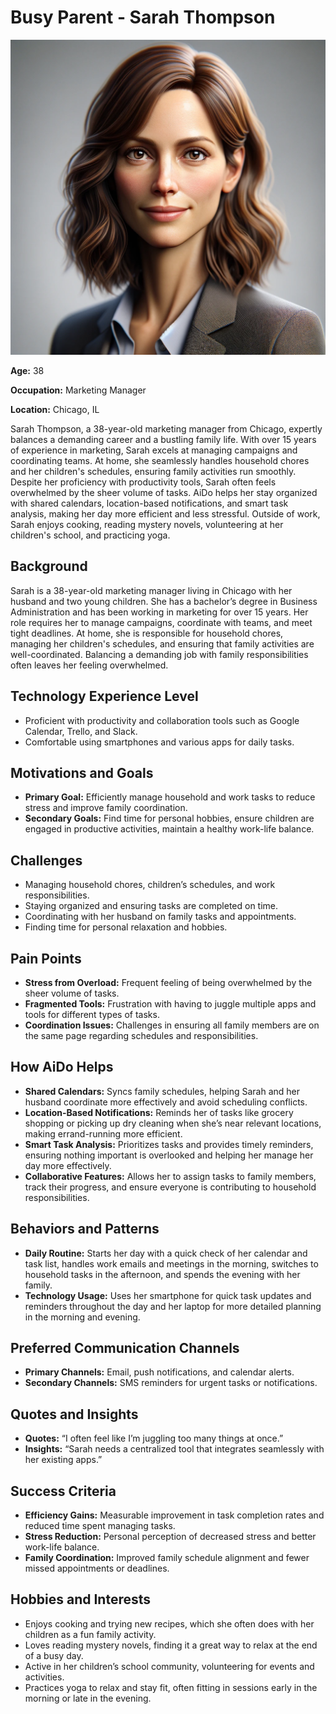 # Busy Parent - Sarah Thompson

![Sarah Thompson](<Sarah Thompson.png>)

**Age:** 38

**Occupation:** Marketing Manager

**Location:** Chicago, IL

Sarah Thompson, a 38-year-old marketing manager from Chicago, expertly balances a demanding career and a bustling family life. With over 15 years of experience in marketing, Sarah excels at managing campaigns and coordinating teams. At home, she seamlessly handles household chores and her children's schedules, ensuring family activities run smoothly. Despite her proficiency with productivity tools, Sarah often feels overwhelmed by the sheer volume of tasks. AiDo helps her stay organized with shared calendars, location-based notifications, and smart task analysis, making her day more efficient and less stressful. Outside of work, Sarah enjoys cooking, reading mystery novels, volunteering at her children's school, and practicing yoga.

## Background

Sarah is a 38-year-old marketing manager living in Chicago with her husband and two young children. She has a bachelor’s degree in Business Administration and has been working in marketing for over 15 years. Her role requires her to manage campaigns, coordinate with teams, and meet tight deadlines. At home, she is responsible for household chores, managing her children's schedules, and ensuring that family activities are well-coordinated. Balancing a demanding job with family responsibilities often leaves her feeling overwhelmed.

## Technology Experience Level

- Proficient with productivity and collaboration tools such as Google Calendar, Trello, and Slack.
- Comfortable using smartphones and various apps for daily tasks.

## Motivations and Goals

- **Primary Goal:** Efficiently manage household and work tasks to reduce stress and improve family coordination.
- **Secondary Goals:** Find time for personal hobbies, ensure children are engaged in productive activities, maintain a healthy work-life balance.

## Challenges

- Managing household chores, children’s schedules, and work responsibilities.
- Staying organized and ensuring tasks are completed on time.
- Coordinating with her husband on family tasks and appointments.
- Finding time for personal relaxation and hobbies.

## Pain Points

- **Stress from Overload:** Frequent feeling of being overwhelmed by the sheer volume of tasks.
- **Fragmented Tools:** Frustration with having to juggle multiple apps and tools for different types of tasks.
- **Coordination Issues:** Challenges in ensuring all family members are on the same page regarding schedules and responsibilities.

## How AiDo Helps

- **Shared Calendars:** Syncs family schedules, helping Sarah and her husband coordinate more effectively and avoid scheduling conflicts.
- **Location-Based Notifications:** Reminds her of tasks like grocery shopping or picking up dry cleaning when she’s near relevant locations, making errand-running more efficient.
- **Smart Task Analysis:** Prioritizes tasks and provides timely reminders, ensuring nothing important is overlooked and helping her manage her day more effectively.
- **Collaborative Features:** Allows her to assign tasks to family members, track their progress, and ensure everyone is contributing to household responsibilities.

## Behaviors and Patterns

- **Daily Routine:** Starts her day with a quick check of her calendar and task list, handles work emails and meetings in the morning, switches to household tasks in the afternoon, and spends the evening with her family.
- **Technology Usage:** Uses her smartphone for quick task updates and reminders throughout the day and her laptop for more detailed planning in the morning and evening.

## Preferred Communication Channels

- **Primary Channels:** Email, push notifications, and calendar alerts.
- **Secondary Channels:** SMS reminders for urgent tasks or notifications.

## Quotes and Insights

- **Quotes:** “I often feel like I’m juggling too many things at once.”
- **Insights:** “Sarah needs a centralized tool that integrates seamlessly with her existing apps.”

## Success Criteria

- **Efficiency Gains:** Measurable improvement in task completion rates and reduced time spent managing tasks.
- **Stress Reduction:** Personal perception of decreased stress and better work-life balance.
- **Family Coordination:** Improved family schedule alignment and fewer missed appointments or deadlines.

## Hobbies and Interests

- Enjoys cooking and trying new recipes, which she often does with her children as a fun family activity.
- Loves reading mystery novels, finding it a great way to relax at the end of a busy day.
- Active in her children’s school community, volunteering for events and activities.
- Practices yoga to relax and stay fit, often fitting in sessions early in the morning or late in the evening.

